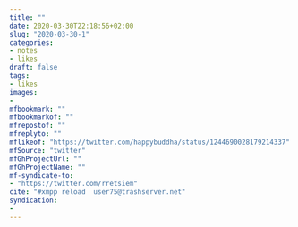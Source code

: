 ```yaml
---
title: ""
date: 2020-03-30T22:18:56+02:00
slug: "2020-03-30-1"
categories:
- notes
- likes
draft: false
tags:
- likes
images:
-
mfbookmark: ""
mfbookmarkof: ""
mfrepostof: ""
mfreplyto: ""
mflikeof: "https://twitter.com/happybuddha/status/1244690028179214337"
mfSource: "twitter"
mfGhProjectUrl: ""
mfGhProjectName: ""
mf-syndicate-to:
- "https://twitter.com/rretsiem"
cite: "#xmpp reload  user75@trashserver.net"
syndication:
-
---
```

